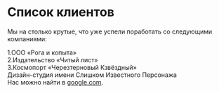 # Список клиентов

Мы на столько крутые, что уже успели поработать со следующими компаниями:

1.ООО «Рога и копыта»\
2.Издательство «Читый лист»\
3.Космопорт «Черезтерновый Кзвёздный»\
Дизайн-студия имени Слишком Известного Персонажа\
Нас можно найти в [google.com](google.com).